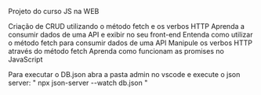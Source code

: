 Projeto do curso JS na WEB

Criação de CRUD utilizando o método fetch e os verbos HTTP
Aprenda a consumir dados de uma API e exibir no seu front-end
Entenda como utilizar o método fetch para consumir dados de uma API
Manipule os verbos HTTP através do método fetch
Aprenda como funcionam as promises no JavaScript

Para executar o DB.json abra a pasta admin no vscode e
execute o json server: " npx json-server --watch db.json "
